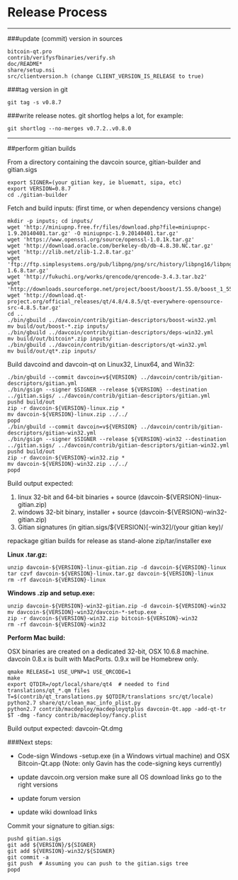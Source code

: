 Release Process
====================

* * *

###update (commit) version in sources


	bitcoin-qt.pro
	contrib/verifysfbinaries/verify.sh
	doc/README*
	share/setup.nsi
	src/clientversion.h (change CLIENT_VERSION_IS_RELEASE to true)

###tag version in git

	git tag -s v0.8.7

###write release notes. git shortlog helps a lot, for example:

	git shortlog --no-merges v0.7.2..v0.8.0

* * *

##perform gitian builds

 From a directory containing the davcoin source, gitian-builder and gitian.sigs
  
	export SIGNER=(your gitian key, ie bluematt, sipa, etc)
	export VERSION=0.8.7
	cd ./gitian-builder

 Fetch and build inputs: (first time, or when dependency versions change)

	mkdir -p inputs; cd inputs/
	wget 'http://miniupnp.free.fr/files/download.php?file=miniupnpc-1.9.20140401.tar.gz' -O miniupnpc-1.9.20140401.tar.gz'
	wget 'https://www.openssl.org/source/openssl-1.0.1k.tar.gz'
	wget 'http://download.oracle.com/berkeley-db/db-4.8.30.NC.tar.gz'
	wget 'http://zlib.net/zlib-1.2.8.tar.gz'
	wget 'ftp://ftp.simplesystems.org/pub/libpng/png/src/history/libpng16/libpng-1.6.8.tar.gz'
	wget 'http://fukuchi.org/works/qrencode/qrencode-3.4.3.tar.bz2'
	wget 'http://downloads.sourceforge.net/project/boost/boost/1.55.0/boost_1_55_0.tar.bz2'
	wget 'http://download.qt-project.org/official_releases/qt/4.8/4.8.5/qt-everywhere-opensource-src-4.8.5.tar.gz'
	cd ..
	./bin/gbuild ../davcoin/contrib/gitian-descriptors/boost-win32.yml
	mv build/out/boost-*.zip inputs/
	./bin/gbuild ../davcoin/contrib/gitian-descriptors/deps-win32.yml
	mv build/out/bitcoin*.zip inputs/
	./bin/gbuild ../davcoin/contrib/gitian-descriptors/qt-win32.yml
	mv build/out/qt*.zip inputs/

 Build davcoind and davcoin-qt on Linux32, Linux64, and Win32:
  
	./bin/gbuild --commit davcoin=v${VERSION} ../davcoin/contrib/gitian-descriptors/gitian.yml
	./bin/gsign --signer $SIGNER --release ${VERSION} --destination ../gitian.sigs/ ../davcoin/contrib/gitian-descriptors/gitian.yml
	pushd build/out
	zip -r davcoin-${VERSION}-linux.zip *
	mv davcoin-${VERSION}-linux.zip ../../
	popd
	./bin/gbuild --commit davcoin=v${VERSION} ../davcoin/contrib/gitian-descriptors/gitian-win32.yml
	./bin/gsign --signer $SIGNER --release ${VERSION}-win32 --destination ../gitian.sigs/ ../davcoin/contrib/gitian-descriptors/gitian-win32.yml
	pushd build/out
	zip -r davcoin-${VERSION}-win32.zip *
	mv davcoin-${VERSION}-win32.zip ../../
	popd

  Build output expected:

  1. linux 32-bit and 64-bit binaries + source (davcoin-${VERSION}-linux-gitian.zip)
  2. windows 32-bit binary, installer + source (davcoin-${VERSION}-win32-gitian.zip)
  3. Gitian signatures (in gitian.sigs/${VERSION}[-win32]/(your gitian key)/

repackage gitian builds for release as stand-alone zip/tar/installer exe

**Linux .tar.gz:**

	unzip davcoin-${VERSION}-linux-gitian.zip -d davcoin-${VERSION}-linux
	tar czvf davcoin-${VERSION}-linux.tar.gz davcoin-${VERSION}-linux
	rm -rf davcoin-${VERSION}-linux

**Windows .zip and setup.exe:**

	unzip davcoin-${VERSION}-win32-gitian.zip -d davcoin-${VERSION}-win32
	mv davcoin-${VERSION}-win32/davcoin-*-setup.exe .
	zip -r davcoin-${VERSION}-win32.zip bitcoin-${VERSION}-win32
	rm -rf davcoin-${VERSION}-win32

**Perform Mac build:**

  OSX binaries are created on a dedicated 32-bit, OSX 10.6.8 machine.
  davcoin 0.8.x is built with MacPorts.  0.9.x will be Homebrew only.

	qmake RELEASE=1 USE_UPNP=1 USE_QRCODE=1
	make
	export QTDIR=/opt/local/share/qt4  # needed to find translations/qt_*.qm files
	T=$(contrib/qt_translations.py $QTDIR/translations src/qt/locale)
	python2.7 share/qt/clean_mac_info_plist.py
	python2.7 contrib/macdeploy/macdeployqtplus davcoin-Qt.app -add-qt-tr $T -dmg -fancy contrib/macdeploy/fancy.plist

 Build output expected: davcoin-Qt.dmg

###Next steps:

* Code-sign Windows -setup.exe (in a Windows virtual machine) and
  OSX Bitcoin-Qt.app (Note: only Gavin has the code-signing keys currently)

* update davcoin.org version
  make sure all OS download links go to the right versions

* update forum version

* update wiki download links

Commit your signature to gitian.sigs:

	pushd gitian.sigs
	git add ${VERSION}/${SIGNER}
	git add ${VERSION}-win32/${SIGNER}
	git commit -a
	git push  # Assuming you can push to the gitian.sigs tree
	popd

